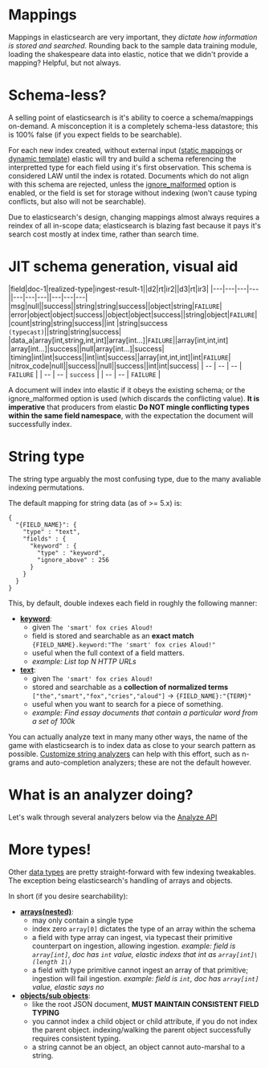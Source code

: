 # Mappings
Mappings in elasticsearch are very important, they *dictate how information is stored and searched*. Rounding back to the sample data training module, loading the shakespeare data into elastic, notice that we didn't provide a mapping? Helpful, but not always.

# Schema-less?
A selling point of elasticsearch is it's ability to coerce a schema/mappings on-demand. A misconception it is a completely schema-less datastore; this is 100% false (if you expect fields to be searchable).

For each new index created, without external input ([static mappings](https://www.elastic.co/guide/en/elasticsearch/reference/current/mapping.html) or [dynamic template](https://www.elastic.co/guide/en/elasticsearch/reference/current/dynamic-templates.html)) elastic will try and build a schema referencing the interpretted type for each field using it's first observation. This schema is considered LAW until the index is rotated. Documents which do not align with this schema are rejected, unless the [ignore_malformed](https://www.elastic.co/guide/en/elasticsearch/reference/7.4/ignore-malformed.html) option is enabled, or the field is set for storage without indexing (won't cause typing conflicts, but also will not be searchable).
>

Due to elasticsearch's design, changing mappings almost always requires a reindex of all in-scope data; elasticsearch is blazing fast because it pays it's search cost mostly at index time, rather than search time.

# JIT schema generation, visual aid
|field|doc-1|realized-type|ingest-result-1||d2|rt|ir2||d3|rt|ir3|
|---|---|---|---||---|---|---||---|---|---|
|msg|null||success||string|string|success||object|string|`FAILURE`|
|error|object|object|success||object|object|success||string|object|`FAILURE`|
|count|string|string|success||int |string|success `(typecast)`||string|string|success|
|data_a|array[int,string,int,int]|array[int...]|`FAILURE`||array[int,int,int] |array[int...]|success||null|array[int...]|success|
|timing|int|int|success||int|int|success||array[int,int,int]|int|`FAILURE`|
|nitrox_code|null||success||null||success||int|int|success|
|  -- |  -- |  -- | `FAILURE`  | | --  | --  | `success` | | --  | --  |  `FAILURE` |

A document will index into elastic if it obeys the existing schema; or the ignore_malformed option is used (which discards the conflicting value). **It is imperative** that producers from elastic **Do NOT mingle conflicting types within the same field namespace**, with the expectation the document will successfully index.

# String type
The string type arguably the most confusing type, due to the many avaliable indexing permutations.

The default mapping for string data (as of >= 5.x) is:
```
{
  "{FIELD_NAME}": {
    "type" : "text",
    "fields" : {
      "keyword" : {
        "type" : "keyword",
        "ignore_above" : 256
      }
    }
  }
}
```
This, by default, double indexes each field in roughly the following manner:
* **[keyword](https://www.elastic.co/guide/en/elasticsearch/reference/current/keyword.html)**:
  - given `The 'smart' fox cries Aloud!`
  - field is stored and searchable as an **exact match** `{FIELD_NAME}.keyword:"The 'smart' fox cries Aloud!"`
  - useful when the full context of a field matters.
  - *example: List top N HTTP URLs*
* **[text](https://www.elastic.co/guide/en/elasticsearch/reference/current/text.html)**:
  - given `The 'smart' fox cries Aloud!`
  - stored and searchable as a **collection of normalized terms** `["the","smart","fox","cries","aloud"]` -> `{FIELD_NAME}:"{TERM}"`
  - useful when you want to search for a piece of something.
  - *example: Find essay documents that contain a particular word from a set of 100k*

You can actually analyze text in many many other ways, the name of the game with elasticsearch is to index data as close to your search pattern as possible. [Customize string analyzers](https://www.elastic.co/guide/en/elasticsearch/reference/current/analyzer.html) can help with this effort, such as n-grams and auto-completion analyzers; these are not the default however.

# What is an analyzer doing?
Let's walk through several analyzers below via the [Analyze API](https://www.elastic.co/guide/en/elasticsearch/reference/current/_testing_analyzers.html)


# More types!
Other [data types]( https://www.elastic.co/guide/en/elasticsearch/reference/current/mapping-types.html) are pretty straight-forward with few indexing tweakables. The exception being elasticsearch's handling of arrays and objects.

In short (if you desire searchability):
* **[arrays(nested)](https://www.elastic.co/guide/en/elasticsearch/reference/current/nested.html)**:
  * may only contain a single type
  * index zero `array[0]` dictates the type of an array within the schema
  * a field with type array can ingest, via typecast their primitive counterpart on ingestion, allowing ingestion.  *example: field is `array[int]`, doc has `int` value, elastic indexs that int as `array[int]\(length 1\)`*
  * a field with type primitive cannot ingest an array of that primitive; ingestion will fail ingestion.  *example: field is `int`, doc has `array[int]` value, elastic says no*
* **[objects/sub objects](https://www.elastic.co/guide/en/elasticsearch/reference/current/object.html)**:
  * like the root JSON document, **MUST MAINTAIN CONSISTENT FIELD TYPING**
  * you cannot index a child object or child attribute, if you do not index the parent object. indexing/walking the parent object successfully requires consistent typing.
  * a string cannot be an object, an object cannot auto-marshal to a string.
